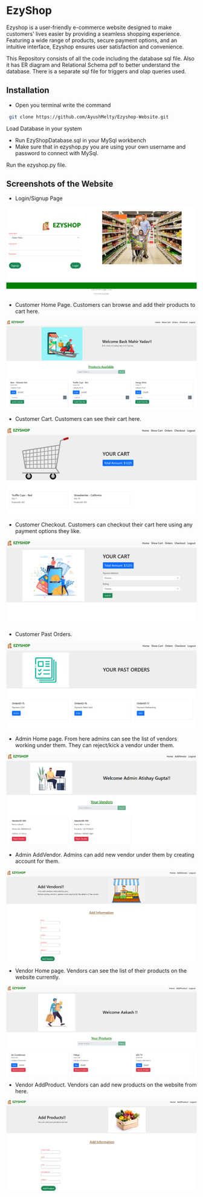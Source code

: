 
# EzyShop

Ezyshop is a user-friendly e-commerce website designed to make customers' lives easier by providing a seamless shopping experience. Featuring a wide range of products, secure payment options, and an intuitive interface, Ezyshop ensures user satisfaction and convenience.

This Repository consists of all the code including the database sql file. Also it has ER diagram and Relational Schema pdf to better understand the database. There is a separate sql file for triggers and olap queries used.



## Installation

- Open you terminal write the command

```bash
 git clone https://github.com/AyushMelty/Ezyshop-Website.git
```

Load Database in your system

- Run EzyShopDatabase.sql in your MySql workbench
- Make sure that in ezyshop.py you are using your own username and password to connect with MySql.

Run the ezyshop.py file.
## Screenshots of the Website
- Login/Signup Page
  
![Example Image](screenshots/login.png)

- Customer Home Page. Customers can browse and add their products to cart here.
  
![Example Image](screenshots/customerhome.png)

- Customer Cart. Customers can see their cart here.
  
![Example Image](screenshots/customercart.png)

- Customer Checkout. Customers can checkout their cart here using any payment options they like.
  
![Example Image](screenshots/customercheckout.png)

- Customer Past Orders.
  
![Example Image](screenshots/customerpastorders.png)

- Admin Home page. From here admins can see the list of vendors working under them. They can reject/kick a vendor under them.
  
![Example Image](screenshots/adminhome.png)

- Admin AddVendor. Admins can add new vendor under them by creating account for them.
  
![Example Image](screenshots/adminaddvendor.png)

- Vendor Home page. Vendors can see the list of their products on the website currently.
  
![Example Image](screenshots/vendorhome.png)

- Vendor AddProduct. Vendors can add new products on the website from here.
  
![Example Image](screenshots/vendoraddproduct.png)
